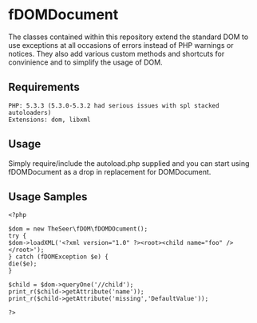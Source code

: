 fDOMDocument
============

The classes contained within this repository extend the standard DOM to use exceptions at
all occasions of errors instead of PHP warnings or notices. They also add various custom methods
and shortcuts for convinience and to simplify the usage of DOM.

Requirements
------------

    PHP: 5.3.3 (5.3.0-5.3.2 had serious issues with spl stacked autoloaders)
    Extensions: dom, libxml

Usage
-----

Simply require/include the autoload.php supplied and you can start using fDOMDocument as a
drop in replacement for DOMDocument.

Usage Samples
--------------

    <?php

    $dom = new TheSeer\fDOM\fDOMDOcument();
    try {
	$dom->loadXML('<?xml version="1.0" ?><root><child name="foo" /></root>');
    } catch (fDOMException $e) {
	die($e);
    }

    $child = $dom->queryOne('//child');
    print_r($child->getAttribute('name'));
    print_r($child->getAttribute('missing','DefaultValue'));

    ?>
